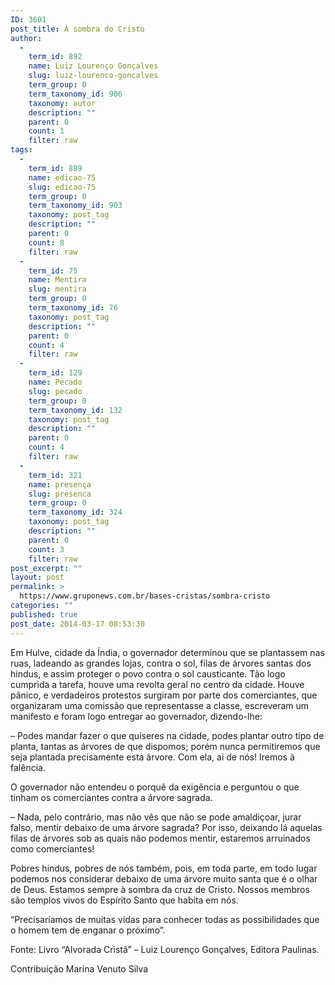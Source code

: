 ```yaml
---
ID: 3601
post_title: À sombra do Cristo
author:
  - 
    term_id: 892
    name: Luiz Lourenço Gonçalves
    slug: luiz-lourenco-goncalves
    term_group: 0
    term_taxonomy_id: 906
    taxonomy: autor
    description: ""
    parent: 0
    count: 1
    filter: raw
tags:
  - 
    term_id: 889
    name: edicao-75
    slug: edicao-75
    term_group: 0
    term_taxonomy_id: 903
    taxonomy: post_tag
    description: ""
    parent: 0
    count: 8
    filter: raw
  - 
    term_id: 75
    name: Mentira
    slug: mentira
    term_group: 0
    term_taxonomy_id: 76
    taxonomy: post_tag
    description: ""
    parent: 0
    count: 4
    filter: raw
  - 
    term_id: 129
    name: Pecado
    slug: pecado
    term_group: 0
    term_taxonomy_id: 132
    taxonomy: post_tag
    description: ""
    parent: 0
    count: 4
    filter: raw
  - 
    term_id: 321
    name: presença
    slug: presenca
    term_group: 0
    term_taxonomy_id: 324
    taxonomy: post_tag
    description: ""
    parent: 0
    count: 3
    filter: raw
post_excerpt: ""
layout: post
permalink: >
  https://www.gruponews.com.br/bases-cristas/sombra-cristo
categories: ""
published: true
post_date: 2014-03-17 08:53:30
---
```

Em Hulve, cidade da Índia, o governador determinou que se plantassem nas ruas, ladeando as grandes lojas, contra o sol, filas de árvores santas dos hindus, e assim proteger o povo contra o sol causticante. Tão logo cumprida a tarefa, houve uma revolta geral no centro da cidade. Houve pânico, e verdadeiros protestos surgiram por parte dos comerciantes, que organizaram uma comissão que representasse a classe, escreveram um manifesto e foram logo entregar ao governador, dizendo-lhe:

– Podes mandar fazer o que quiseres na cidade, podes plantar outro tipo de planta, tantas as árvores de que dispomos; porém nunca permitiremos que seja plantada precisamente esta árvore. Com ela, ai de nós! Iremos à falência.

O governador não entendeu o porquê da exigência e perguntou o que tinham os comerciantes contra a árvore sagrada.

– Nada, pelo contrário, mas não vês que não se pode amaldiçoar, jurar falso, mentir debaixo de uma árvore sagrada? Por isso, deixando lá aquelas filas de árvores sob as quais não podemos mentir, estaremos arruinados como comerciantes!

Pobres hindus, pobres de nós também, pois, em toda parte, em todo lugar podemos nos considerar debaixo de uma árvore muito santa que é o olhar de Deus. Estamos sempre à sombra da cruz de Cristo. Nossos membros são templos vivos do Espírito Santo que habita em nós.

“Precisaríamos de muitas vidas para conhecer todas as possibilidades que o homem tem de enganar o próximo”.

Fonte: Livro “Alvorada Cristã” – Luiz Lourenço Gonçalves, Editora Paulinas.

Contribuição Marina Venuto Silva